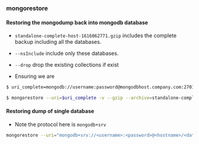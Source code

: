 ### mongorestore

#### Restoring the mongodump back into mongodb database

- `standalone-complete-host-1616062771.gzip` includes the complete backup including all the databases.

- `--nsInclude` include only these databases.

- `--drop` drop the existing collections if exist

- Ensuring we are 
```bash
$ uri_complete=mongodb://username:password@mongodbhost.company.com:27017/admin:27017/admin

$ mongorestore --uri=$uri_complete -v --gzip --archive=standalone-complete-host-1616062771.gzip --nsInclude="module-*" --nsInclude="cli*" --numInsertionWorkersPerCollection=15 --bypassDocumentValidation --drop --preserveUUID --convertLegacyIndexes
```


#### Restoring dump of single database
- Note the protocol here is `mongodb+srv`

```bash
mongorestore --uri="mongodb+srv://<username>:<password>@<hostname>/<database-to-be-restored>?retryWrites=true&w=majority" --gzip --archive=filename.gzip --numInsertionWorkersPerCollection=15 --bypassDocumentValidation --drop --convertLegacyIndexes
```